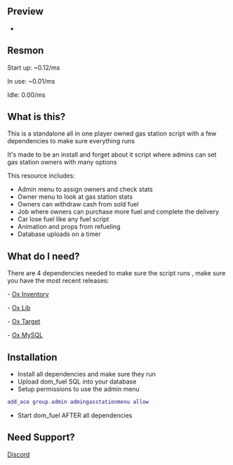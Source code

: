 ## Preview

- 

## Resmon

<p> Start up: ~0.12/ms</p>
<p> In use: ~0.01/ms</p>
<p> Idle: 0.00/ms</p>

## What is this?

<p>This is a standalone all in one player owned gas station script with a few dependencies to make sure everything runs</p>

<p>It's made to be an install and forget about it script where admins can set gas station owners with many options</p>

This resource includes:

- Admin menu to assign owners and check stats
- Owner menu to look at gas station stats
- Owners can withdraw cash from sold fuel
- Job where owners can purchase more fuel and complete the delivery
- Car lose fuel like any fuel script
- Animation and props from refueling 
- Database uploads on a timer

## What do I need?

<p>There are 4 dependencies needed to make sure the script runs , make sure you have the most recent releases:</p>
<p>- <a href='https://github.com/overextended/ox_inventory/'>Ox Inventory</a></p>
<p>- <a href='https://github.com/overextended/ox_lib/releases/'>Ox Lib</a></p>
<p>- <a href='https://github.com/overextended/ox_target/'>Ox Target</a></p>
<p>- <a href='https://github.com/overextended/oxmysql'>Ox MySQL</a></p>

## Installation

- Install all dependencies and make sure they run
- Upload dom_fuel SQL into your database
- Setup permissions to use the admin menu
```lua
add_ace group.admin admingasstationmenu allow
```
- Start dom_fuel AFTER all dependencies


## Need Support?
<a href='https://discord.gg/GH4fdmMG5b'>Discord</a>
